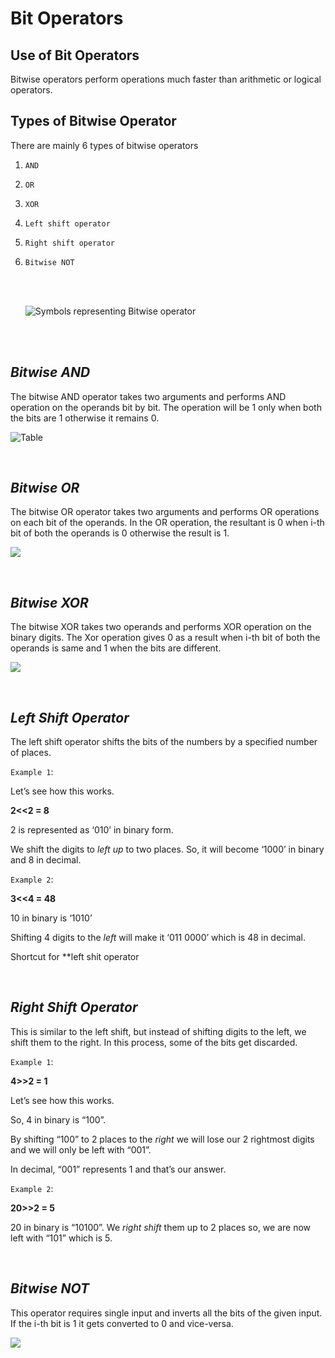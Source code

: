# Bit Operators

## Use of Bit Operators

Bitwise operators perform operations much faster than arithmetic or logical operators.

## Types of Bitwise Operator

There are mainly 6 types of bitwise operators

1. `AND`
2. `OR`
3. `XOR`
4. `Left shift operator`
5. `Right shift operator`
6. `Bitwise NOT`

   <br/><br>

   ![Symbols representing Bitwise operator](https://miro.medium.com/max/540/1*lwKj-TpvToBxuq98LXII1A.png)

<br/><br>

## **_Bitwise AND_**

The bitwise AND operator takes two arguments and performs AND operation on the operands bit by bit.
The operation will be 1 only when both the bits are 1 otherwise it remains 0.

![Table](https://i1.wp.com/techvidvan.com/tutorials/wp-content/uploads/sites/2/2019/12/implementation-of-and-operation-on-binary-digits.jpg?resize=341%2C272&ssl=1)

<br />

## **_Bitwise OR_**

The bitwise OR operator takes two arguments and performs OR operations on each bit of the operands. In the OR operation, the resultant is 0 when i-th bit of both the operands is 0 otherwise the result is 1.

![](https://i2.wp.com/techvidvan.com/tutorials/wp-content/uploads/sites/2/2019/12/bitwise-or-operations.jpg?resize=325%2C238&ssl=1)

<br />

## **_Bitwise XOR_**

The bitwise XOR takes two operands and performs XOR operation on the binary digits. The Xor operation gives 0 as a result when i-th bit of both the operands is same and 1 when the bits are different.

![](https://i2.wp.com/techvidvan.com/tutorials/wp-content/uploads/sites/2/2019/12/example-of-bitwise-Xor-operation.jpg?resize=500%2C197&ssl=1)

<br/>

## **_Left Shift Operator_**

The left shift operator shifts the bits of the numbers by a specified number of places.

`Example 1`:

Let’s see how this works.

**2<<2 = 8**

2 is represented as ‘010’ in binary form.

We shift the digits to _left up_ to two places. So, it will become ‘1000’ in binary and 8 in decimal.

`Example 2`:

**3<<4 = 48**

10 in binary is ‘1010’

Shifting 4 digits to the _left_ will make it ‘011 0000’ which is 48 in decimal.

Shortcut for \*\*left shit operator

<br />

## **_Right Shift Operator_**

This is similar to the left shift, but instead of shifting digits to the left, we shift them to the right. In this process, some of the bits get discarded.

`Example 1`:

**4>>2 = 1**

Let’s see how this works.

So, 4 in binary is “100”.

By shifting “100” to 2 places to the _right_ we will lose our 2 rightmost digits and we will only be left with “001”.

In decimal, “001” represents 1 and that’s our answer.

`Example 2`:

**20>>2 = 5**

20 in binary is “10100”. We _right shift_ them up to 2 places so, we are now left with “101” which is 5.

<br/>

## **_Bitwise NOT_**

This operator requires single input and inverts all the bits of the given input.
If the i-th bit is 1 it gets converted to 0 and vice-versa.

![](https://files.realpython.com/media/not.7edac5691829.gif)
